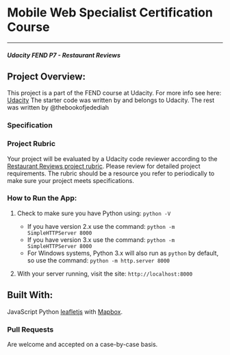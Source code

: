 # Mobile Web Specialist Certification Course
---
#### _Udacity FEND P7 - Restaurant Reviews_

## Project Overview:

This project is a part of the FEND course at Udacity. For more info see here: [Udacity](https://udacity.com)
The starter code was written by and belongs to Udacity. The rest was written by @thebookofjedediah

### Specification


### Project Rubric

Your project will be evaluated by a Udacity code reviewer according to the [Restaurant Reviews project rubric](https://review.udacity.com/#!/rubrics/1090/view). Please review for detailed project requirements. The rubric should be a resource you refer to periodically to make sure your project meets specifications.

### How to Run the App:

1. Check to make sure you have Python using: `python -V`
    * If you have version 2.x use the command: `python -m SimpleHTTPServer 8000`
    * If you have version 3.x use the command: `python -m SimpleHTTPServer 8000`
    * For Windows systems, Python 3.x will also run as `python` by default, so use the command: `python -m http.server 8000`

2. With your server running, visit the site: `http://localhost:8000`

## Built With:
JavaScript
Python
[leafletjs](https://leafletjs.com/) with [Mapbox](https://www.mapbox.com/).

### Pull Requests
Are welcome and accepted on a case-by-case basis. 
